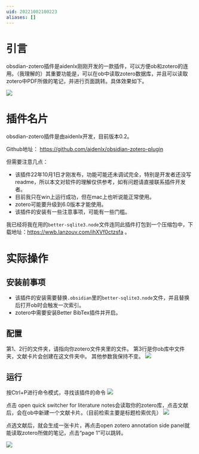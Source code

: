```yaml
---
uid: 20221002100223
aliases: []
---
```

# 引言
obsdian-zotero插件是aidenlx刚刚开发的一款插件，可以方便ob和zotero的连用。（我理解的）其重要功能是，可以在ob中读取zotero数据库，并且可以读取zotero中PDF所做的笔记，并进行页面跳转。具体效果如下。

![](https://gitee.com/cyddgi/picture-store/raw/master/img/202210021007146.png)



# 插件名片

obsdian-zotero插件是由aidenlx开发，目前版本0.2。

Github地址： https://github.com/aidenlx/obsidian-zotero-plugin

但需要注意几点：
- 该插件22年10月1日才刚发布，功能可能还未调试完全，特别是开发者还没写readme，所以本文对软件的理解仅供参考，如有问题请直接联系插件开发者。
- 目前我只在win上运行成功，但在mac上也听说能正常使用。
- zotero可能要升级到6.0版本才能使用。
- 该插件的安装有一些注意事项，可能有一些门槛。


我已经将我在用的`better-sqlite3.node`文件连同此插件打包到一个压缩包中，下载地址：https://wwb.lanzouv.com/ihXVf0ctzsfa 。

# 实际操作

## 安装前事项
- 该插件的安装需要替换`.obsidian`里的`better-sqlite3.node`文件，并且替换后打开ob时会触发一次索引。
- zotero中需要安装Better BibTex插件并开启。

## 配置
第1、2行的文件夹，请指向你zotero文件夹里的文件。
第3行是你ob库中文件夹，文献卡片会创建在这文件夹中。
其他参数我保持不变。
![](https://gitee.com/cyddgi/picture-store/raw/master/img/202210021054930.png)

## 运行
按Ctrl+P进行命令模式，寻找该插件的命令
![](https://gitee.com/cyddgi/picture-store/raw/master/img/202210021057228.png)

点击 open quick switcher for literature notes会读取你的zotero库，点击文献后，会在ob中新建一个文献卡片。（目前检索主要是标题检索优先）
![](https://gitee.com/cyddgi/picture-store/raw/master/img/202210021101633.png)

点选文献后，就会生成一张卡片，再点击open zotero annotation side panel就能读取zotero所做的笔记，点击“page 1”可以跳转。

![](https://gitee.com/cyddgi/picture-store/raw/master/img/202210021007146.png)